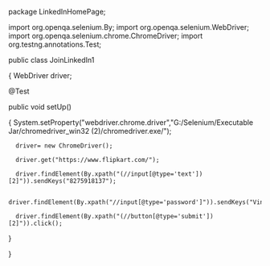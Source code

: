 package LinkedInHomePage;

import org.openqa.selenium.By;
import org.openqa.selenium.WebDriver;
import org.openqa.selenium.chrome.ChromeDriver;
import org.testng.annotations.Test;

public class JoinLinkedIn1 

{
  WebDriver driver;
  
  @Test
  
  public void setUp() 
  
  {
	  System.setProperty("webdriver.chrome.driver","G:/Selenium/Executable Jar/chromedriver_win32 (2)/chromedriver.exe/");
	  
	  driver= new ChromeDriver();
	  
	  driver.get("https://www.flipkart.com/");
	  
	  driver.findElement(By.xpath("(//input[@type='text'])[2]")).sendKeys("8275918137");
	  
	  driver.findElement(By.xpath("//input[@type='password']")).sendKeys("Vinu@1990");
	  
	  driver.findElement(By.xpath("(//button[@type='submit'])[2]")).click();
  }
  
  }

